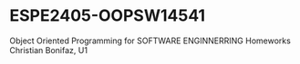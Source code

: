 # ESPE2405-OOPSW14541
Object Oriented Programming for SOFTWARE ENGINNERRING Homeworks Christian Bonifaz, U1
